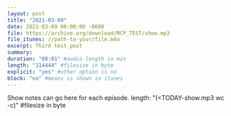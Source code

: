 ```yaml
---
layout: post
title: "2021-03-09"
date: 2021-03-09 00:00:00 -0600
file: https://archive.org/download/MCP_TEST/show.mp3
file_itunes: //path-to-your/file.m4a
excerpt: Third test post
summary: 
duration: "00:01" #audio length in min
length: "114444" #filesize in byte
explicit: "yes" #other option is no
block: "no" #means is shown in itunes
---
```

Show notes can go here for each episode.
length: "$(<$TODAY-show.mp3 wc -c)" #filesize in byte
